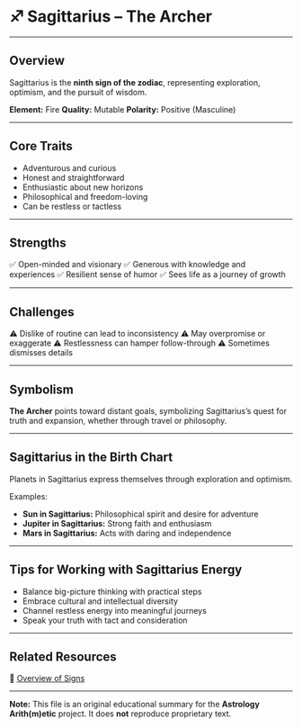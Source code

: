 # ♐ Sagittarius – The Archer

---

## Overview

Sagittarius is the **ninth sign of the zodiac**, representing exploration, optimism, and the pursuit of wisdom.

**Element:** Fire
**Quality:** Mutable
**Polarity:** Positive (Masculine)

---

## Core Traits

- Adventurous and curious
- Honest and straightforward
- Enthusiastic about new horizons
- Philosophical and freedom-loving
- Can be restless or tactless

---

## Strengths

✅ Open-minded and visionary
✅ Generous with knowledge and experiences
✅ Resilient sense of humor
✅ Sees life as a journey of growth

---

## Challenges

⚠️ Dislike of routine can lead to inconsistency
⚠️ May overpromise or exaggerate
⚠️ Restlessness can hamper follow-through
⚠️ Sometimes dismisses details

---

## Symbolism

**The Archer** points toward distant goals, symbolizing Sagittarius’s quest for truth and expansion, whether through travel or philosophy.

---

## Sagittarius in the Birth Chart

Planets in Sagittarius express themselves through exploration and optimism.

Examples:

- **Sun in Sagittarius:** Philosophical spirit and desire for adventure
- **Jupiter in Sagittarius:** Strong faith and enthusiasm
- **Mars in Sagittarius:** Acts with daring and independence

---

## Tips for Working with Sagittarius Energy

- Balance big-picture thinking with practical steps
- Embrace cultural and intellectual diversity
- Channel restless energy into meaningful journeys
- Speak your truth with tact and consideration

---

## Related Resources

📄 [Overview of Signs](../Overview_of_Signs.md)

---

**Note:**
This file is an original educational summary for the **Astrology Arith(m)etic** project. It does **not** reproduce proprietary text.
